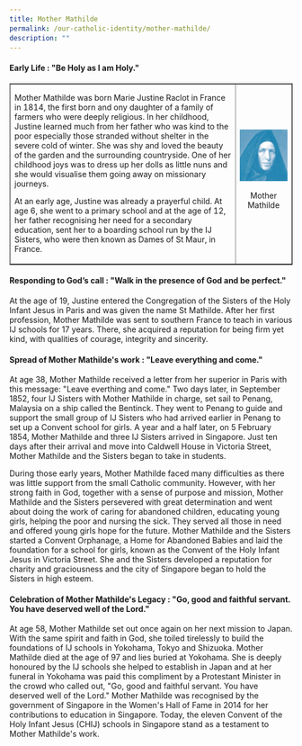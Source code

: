 ```yaml
---
title: Mother Mathilde
permalink: /our-catholic-identity/mother-mathilde/
description: ""
---
```

<h4><strong>Early Life : "Be Holy as I am Holy."</strong></h4>
<table style="border-collapse: collapse; width: 100%;" border="1">
<tbody>
<tr>
<td style="width: 80%;">
<p>Mother Mathilde was born Marie Justine Raclot in France in 1814, the first born and ony daughter of a&nbsp;family of farmers&nbsp;who were deeply religious.&nbsp;In her childhood, Justine learned much from her father who was kind to the poor especially those stranded without shelter in the severe cold of winter. She was shy and loved the beauty of the garden and the surrounding countryside. One of her childhood joys was to dress up her dolls as little nuns and she would visualise them going away on missionary journeys.</p>
<p>At an early age, Justine was already a prayerful child. At age 6, she went to a primary school and at the age of 12, her father recognising her need for a secondary education, sent her to a boarding school run by the IJ Sisters, who were then known as Dames of St Maur, in France.</p>
</td>
<td style="width: 20%;">
<img src="/images/mm.png">
<p style="text-align: center;">Mother Mathilde</p>
</td>
</tr>
</tbody>
</table>
<h4><strong>Responding to God&rsquo;s call : "Walk in the presence of God and be perfect."</strong></h4>
<p>At the age of 19, Justine entered the Congregation of the Sisters of the Holy Infant Jesus in Paris and was given the name St Mathilde. After her first profession, Mother Mathilde was sent to southern France to teach in various IJ schools for 17 years. There, she acquired a reputation for being firm yet kind, with qualities of courage, integrity and sincerity.</p>
<h4><strong>Spread of Mother Mathilde's work : "Leave everything and come."</strong></h4>
<p>At age 38, Mother Mathilde received a letter from her superior in Paris with this message: "Leave everthing and come." Two days later, in September 1852, four IJ Sisters with Mother Mathilde in charge, set sail to Penang, Malaysia on a ship called the Bentinck. They went to Penang to guide and support the small group of IJ Sisters who had arrived earlier in Penang to set up a Convent school for girls. A year and a half later, on 5 February 1854, Mother Mathilde and three IJ Sisters arrived in Singapore. Just ten days after their arrival and move into Caldwell House in Victoria Street, Mother Mathilde and the Sisters began to take in students.</p>
<p>During those early years, Mother Mathilde faced many difficulties as there was little support from the small Catholic community. However, with her strong faith in God, together with a sense of purpose and mission, Mother Mathilde and the Sisters persevered with great determination and went about doing the work of caring for abandoned children, educating young girls, helping the poor and nursing the sick. They served all those in need and offered young girls hope for the future. Mother Mathilde and the Sisters started a Convent Orphanage, a Home for Abandoned Babies and laid the foundation for a school for girls, known as the Convent of the Holy Infant Jesus in Victoria Street. She and the Sisters developed a reputation for charity and graciousness and the city of Singapore began to hold the Sisters in high esteem.</p>
<h4><strong>Celebration of Mother Mathilde's Legacy : "Go, good and faithful servant. You have deserved well of the Lord."</strong></h4>
<p>At age 58, Mother Mathilde set out once again on her next mission to Japan. With the same spirit and faith in God, she toiled tirelessly to build the foundations of IJ schools in Yokohama, Tokyo and Shizuoka. Mother Mathilde died at the age of 97 and lies buried at Yokohama. She is deeply honoured by the IJ schools she helped to establish in Japan and at her funeral in Yokohama was paid this compliment by a Protestant Minister in the crowd who called out, "Go, good and faithful servant. You have deserved well of the Lord." Mother Mathilde was recognised by the government of Singapore in the Women's Hall of Fame in 2014 for her contributions to education in Singapore. Today, the eleven Convent of the Holy Infant Jesus (CHIJ) schools in Singapore stand as a testament to Mother Mathilde's work.</p>
